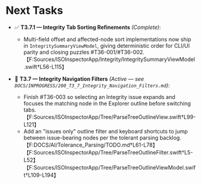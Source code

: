 # Next Tasks

- ✅ **T3.7.1 — Integrity Tab Sorting Refinements** _(Complete)_:
  - Multi-field offset and affected-node sort implementations now ship in `IntegritySummaryViewModel`, giving deterministic order for CLI/UI parity and closing puzzles #T36-001/#T36-002.【F:Sources/ISOInspectorApp/Integrity/IntegritySummaryViewModel.swift†L56-L115】

- 🚧 **T3.7 — Integrity Navigation Filters** _(Active — see `DOCS/INPROGRESS/200_T3_7_Integrity_Navigation_Filters.md`)_:
  - Finish #T36-003 so selecting an Integrity issue expands and focuses the matching node in the Explorer outline before switching tabs.【F:Sources/ISOInspectorApp/Tree/ParseTreeOutlineView.swift†L99-L121】
  - Add an "issues only" outline filter and keyboard shortcuts to jump between issue-bearing nodes per the tolerant parsing backlog.【F:DOCS/AI/Tolerance_Parsing/TODO.md†L61-L78】【F:Sources/ISOInspectorApp/Tree/ParseTreeOutlineFilter.swift†L5-L52】【F:Sources/ISOInspectorApp/Tree/ParseTreeOutlineViewModel.swift†L109-L194】
